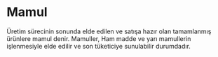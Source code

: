 
# Mamul 

Üretim sürecinin sonunda elde edilen ve satışa hazır olan tamamlanmış ürünlere mamul denir.
Mamuller, Ham madde ve yarı mamullerin işlenmesiyle elde edilir ve son tüketiciye sunulabilir durumdadır.
